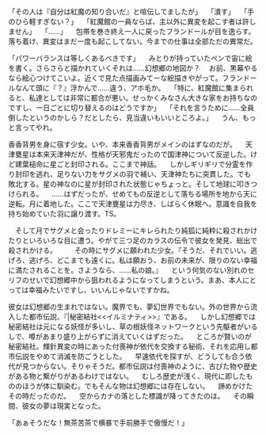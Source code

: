 
「その人は『自分は紅魔の知り合いだ』と喧伝してましたが」
　「潰す」
　「手のひら軽すぎない？」
　「紅魔館の一員ならば、主以外に異変を起こす者は許しません」
　「……」
　包帯を巻き終え一人に戻ったフランドールが目を逸らす。落ち着け、異変はまだ一度も起こしてない。今までの仕事は全部ただの異常だ。


「パワーバランスは等しくあるべきです」
　みとりが持っていたペンで宙に絵を書く。さらさらと描かれていくそれは……幻想郷の地図か？
　お前、黒幕やるなら絵心つけてこいよ。近くで見た点描画みてーな絵描きやがって。フランドールなんて頭に『？』浮かんで……違う、アホ毛か。
　「特に、紅魔館に集まられると、私達としては非常に都合が悪い。せっかくみなさん大きな家をお持ちなのですし、一日ごとに切り替えるのはどうですか」
　「それを言うために……全員倒したというのかしら？だとしたら、見当違いもいいところよ。」
　うん、もっと言ってやれ。


香香背男を身に宿す少女。いや、本来香香背男がメインのはずなのだが。
　天津甕星は本来天津神だが、性格が天邪鬼だったので国津神について反逆した。けど建葉槌命に星ごと封印される。ここまで神話。
　しかしギリギリで分霊を作り封印を逃れ、足りない力をサグメの羽で補い、天津神たちに突貫した。でも敗北する。星の神なのに星が封印された状態じゃちょっと。そして地球に叩きつけられる。
　……はずだったが、せめてもの反逆として落ちる場所を地から天に逆転。月に着地した。ここで天津甕星は力尽き、しばらく休眠へ。意識を自我を持ち始めていた羽に譲り渡す。TS。

　そして月でサグメと会ったりドレミーにキレられたり純狐に純粋に殺されかけたりといろいろな目に遭う。やがて三つ足のカラスの伝令で彼女を発見、総出で殺されかける。
　
　その時にサグメに願われた少女。『そうだ、それでいい。逃げろ、逃げろ、どこまでも遠くに。私は願おう、お前の未来が、限りのない幸福に満たされることを。さようなら、……私の娘。』
　という何気のない別れのセリフのせいで幻想郷中から狙われるようになってしまうという。まあ、本人にとっては幸福みたいですし、いいんじゃないですかね。


彼女は幻想郷の生まれではない。魔界でも、夢幻世界でもない。外の世界から流入した都市伝説、『|秘密結社<<イルミナティ>>』である。
　しかし幻想郷では秘密結社は元になる妖怪が多いし、草の根妖怪ネットワークという先駆者がいるしで、噂があまり盛り上がらずに消えていくはずだった。
　ところが賢いのが秘密結社。輝針異変の時にあった付喪神が依代を交換する秘術、それを応用し都市伝説をやめて消滅を防ごうとした。
　早速依代を探すが、どうしても合う依代が見つからない。そりゃそうだ。都市伝説は付喪神のように、古びた物や歴史がある物と繋がりがあるわけではない。
　むしろ歴史が浅く、現代に即したもののほうが体に馴染む。でもそんな物は幻想郷には存在しない。
　諦めかけたその時だったのだ。
　空からカナの落とした標識が降ってきたのは。
　その瞬間、彼女の夢は現実となった。


「あぁそうだな！無茶苦茶で横暴で手前勝手で傲慢だ！」

